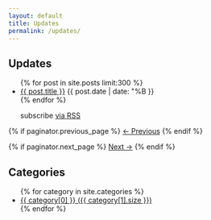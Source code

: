 ```yaml
---
layout: default
title: Updates
permalink: /updates/
---
```


<div class="home-columns">
  <div class="column-left">
<div class="home">
<h2>Updates</h2>
  <ul>
    {% for post in site.posts limit:300 %}      <li>
        <a href="{{ post.url | relative_url }}">{{ post.title }}</a>
        <span>{{ post.date | date: "%B }}</span>
      </li>
    {% endfor %}
    <p class="rss-subscribe">subscribe <a href="{{ "/feed.xml" | relative_url }}">via RSS</a></p>
  </ul>

<!-- Pagination Controls -->
<div class="pagination">
  {% if paginator.previous_page %}
    <a href="{{ paginator.previous_page_path | relative_url }}">← Previous</a>
  {% endif %}
  
  {% if paginator.next_page %}
    <a href="{{ paginator.next_page_path | relative_url }}">Next →</a>
  {% endif %}
</div>
</div>
</div>

 <div class="column-right">
<h2>Categories</h2>
<ul>
  {% for category in site.categories %}
    <li>
      <a href="{{ site.baseurl }}/categories/{{ category[0] | slugify }}/">
        {{ category[0] }} ({{ category[1].size }})
      </a>
    </li>
  {% endfor %}
</ul>
  </div>
</div>